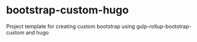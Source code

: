 # bootstrap-custom-hugo
Project template for creating custom bootstrap using  gulp-rollup-bootstrap-custom and hugo
